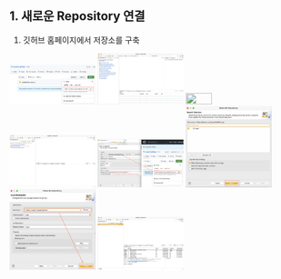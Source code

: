 ## 1. 새로운 Repository 연결

1. 깃허브 홈페이지에서 저장소를 구축

 <img src="https://github.com/hyeah0/SmartWeb_Contents_WebApplication_developer_class/blob/main/0_MacSet/image/eclipse_github/01.newRepository.png" width="30%" height="30%"/>

<img src="https://github.com/hyeah0/SmartWeb_Contents_WebApplication_developer_class/blob/main/0_MacSet/image/eclipse_github/02..png" width="30%" height="30%"/>
<img src="https://github.com/hyeah0/SmartWeb_Contents_WebApplication_developer_class/blob/main/0_MacSet/image/eclipse_github/03.git.png.png" width="30%" height="30%"/>
<img src="https://github.com/hyeah0/SmartWeb_Contents_WebApplication_developer_class/blob/main/0_MacSet/image/eclipse_github/04.gitclone1.png" width="30%" height="30%"/>

<img src="https://github.com/hyeah0/SmartWeb_Contents_WebApplication_developer_class/blob/main/0_MacSet/image/eclipse_github/04.gitclone2.png" width="30%" height="30%"/>
<img src="https://github.com/hyeah0/SmartWeb_Contents_WebApplication_developer_class/blob/main/0_MacSet/image/eclipse_github/04.gitclone3.png" width="30%" height="30%"/>
<img src="https://github.com/hyeah0/SmartWeb_Contents_WebApplication_developer_class/blob/main/0_MacSet/image/eclipse_github/04.gitclone4.png" width="30%" height="30%"/>
<img src="https://github.com/hyeah0/SmartWeb_Contents_WebApplication_developer_class/blob/main/0_MacSet/image/eclipse_github/04.gitclone5.png"width="30%" height="30%"/>
